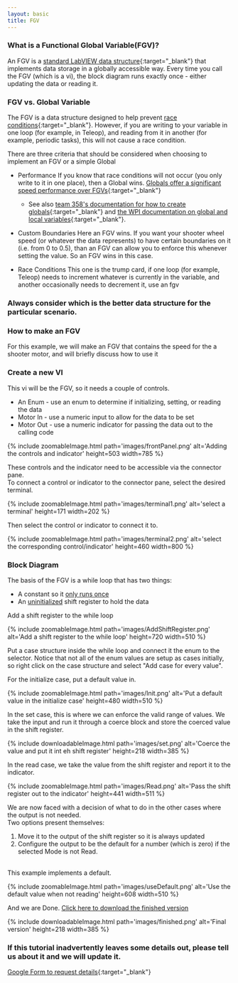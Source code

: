 ```yaml
---
layout: basic
title: FGV
---
```


### What is a Functional Global Variable(FGV)?

An FGV is a [standard LabVIEW data structure](https://decibel.ni.com/content/docs/DOC-2143){:target="_blank"} that implements data storage in a globally accessible way.
	Every time you call the FGV (which is a vi), the block diagram runs exactly once - either updating the data or reading it.

### FGV vs. Global Variable

The FGV is a data structure designed to help prevent  [race conditions](http://zone.ni.com/reference/en-XX/help/371361J-01/lvconcepts/using_local_and_global/#Race_Conditions){:target="_blank"}.
However, if you are writing to your variable in one loop (for example, in Teleop), and reading from it in another (for example, periodic tasks), this will not cause a race condition.

There are three criteria that should be considered when choosing to implement an FGV or a simple Global

* Performance
If you know that race conditions will not occur (you only write to it in one place), then a Global wins. [Globals offer a significant speed performance over FGVs](http://vishots.com/wp-content/uploads/2013/12/ts2147hollenback.pdf#page=25){:target="_blank"}
	* See also [team 358's documentation for how to create globals](http://www.team358.org/files/programming/ControlSystem2015-2019/labview/CreateGlobal.pdf){:target="_blank"} and [the WPI documentation on global and local variables](https://wpilib.screenstepslive.com/s/currentCS/m/labview/l/696737-local-and-global-variables-in-labview-for-frc){:target="_blank"}.

* Custom Boundaries
	Here an FGV wins. If you want your shooter wheel speed (or whatever the data represents) to have certain boundaries on it (i.e. from 0 to 0.5), than an FGV can allow you to enforce this whenever setting the value. So an FGV wins in this case.

* Race Conditions
	This one is the trump card, if one loop (for example, Teleop) needs to increment whatever is currently in the variable, and another occasionally needs to decrement it, use an fgv

		
### Always consider which is the better data structure for the particular scenario.



### How to make an FGV

For this example, we will make an FGV that contains the speed for the a shooter motor, and will briefly discuss how to use it

### Create a new VI

This vi will be the FGV, so it needs a couple of controls.
* An Enum - use an enum to determine if initializing, setting, or reading the data
* Motor In - use a numeric input to allow for the data to be set
* Motor Out - use a numeric indicator for passing the data out to the calling code


{% include zoomableImage.html path='images/frontPanel.png' alt='Adding the controls and indicator' height=503 width=785 %}

These controls and the indicator need to be accessible via the connector pane.
<br/>
To connect a control or indicator to the connector pane, select the desired terminal.


{% include zoomableImage.html path='images/terminal1.png' alt='select a terminal' height=171 width=202 %}


Then select the control or indicator to connect it to.


{% include zoomableImage.html path='images/terminal2.png' alt='select the corresponding control/indicator' height=460 width=800 %}

### Block Diagram


The basis of the FGV is a while loop that has two things:
* A constant so it <u>only runs once</u>
* An <u>uninitialized</u> shift register to hold the data



Add a shift register to the while loop


{% include zoomableImage.html path='images/AddShiftRegister.png' alt='Add a shift register to the while loop' height=720 width=510 %}


Put a case structure inside the while loop and connect it the enum to the selector.
Notice that not all of the enum values are setup as cases initially, so right click on the case structure and select "Add case for every value".



For the initialize case, put a default value in.


{% include zoomableImage.html path='images/Init.png' alt='Put a default value in the initialize case' height=480 width=510 %}


In the set case, this is where we can enforce the valid range of values. We take the input and run it through a coerce block and store the coerced value in the shift register.


{% include downloadableImage.html path='images/set.png' alt='Coerce the value and put it int eh shift register' height=218 width=385 %}


In the read case, we take the value from the shift register and report it to the indicator.


{% include zoomableImage.html path='images/Read.png' alt='Pass the shift register out to the indicator' height=441 width=511 %}


We are now faced with a decision of what to do in the other cases where the output is not needed. 
<br/>
Two options present themselves:
1. Move it to the output of the shift register so it is always updated
1. Configure the output to be the default for a number (which is zero) if the selected Mode is not Read.
<br/>
This example implements a default.


{% include zoomableImage.html path='images/useDefault.png' alt='Use the default value when not reading' height=608 width=510 %}

And we are Done. <a href="files/fgv.vi" download>Click here to download the finished version</a>

{% include downloadableImage.html path='images/finished.png' alt='Final version' height=218 width=385 %}

### If this tutorial inadvertently leaves some details out, please tell us about it and we will update it.

[Google Form to request details](https://docs.google.com/forms/d/1k0Ud3et2y2xGKg-mLIG5weMitF4ETSYoHUwcaLNoGAw/viewform?usp=send_form){:target="_blank"}
